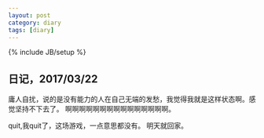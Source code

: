 ```yaml
---
layout: post
category: diary
tags: [diary]
---
```

{% include JB/setup %}


## 日记，2017/03/22
庸人自扰，说的是没有能力的人在自己无端的发愁，我觉得我就是这样状态啊。感觉坚持不下去了。
啊啊啊啊啊啊啊啊啊啊啊啊啊啊啊。


quit,我quit了，这场游戏，一点意思都没有。
明天就回家。
